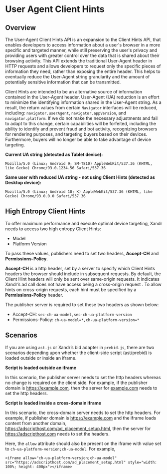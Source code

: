 

# User Agent Client Hints



<div id="ast-client-hits-for-adserver__section-853424c7-4320-4169-b05a-ee0fd87dfbae"
>

## Overview

The User-Agent Client Hints API is an expansion to the Client Hints API,
that enables developers to access information about a user's browser in
a more specific and targeted manner, while still preserving the user's
privacy and providing users with greater control over the data that is
shared about their browsing activity. This API extends the traditional
User-Agent header in HTTP requests and allows developers to request only
the specific pieces of information they need, rather than exposing the
entire header. This helps to eventually reduce the User-Agent string
granularity and the amount of potentially sensitive information that can
be transmitted.

Client Hints are intended to be an alternative source of information
contained in the User-Agent header. User-Agent (UA) reduction is an
effort to minimize the identifying information shared in the User-Agent
string. As a result, the return values from certain `Navigator`
interfaces will be reduced, including: `navigator.userAgent`,
`navigator.appVersion`, and `navigator.platform`. If we do not make the
necessary adjustments and fail to adapt to this change, certain
capabilities will be forfeited, including the ability to identify and
prevent fraud and bot activity, recognizing browsers for rendering
purposes, and targeting buyers based on their devices. Furthermore,
buyers will no longer be able to take advantage of device targeting.

<div id="ast-client-hits-for-adserver__p-c43b5fe0-9e41-4532-bdee-b3ac4a92d201"
>

**Current UA string (detected as Tablet device):**

``` pre
Mozilla/5.0 (Linux; Android 9; SM-T810) AppleWebKit/537.36 (KHTML, like Gecko) Chrome/93.0.1234.56 Safari/537.36
```



<div id="ast-client-hits-for-adserver__p-72899109-2688-4000-b7aa-a45d1e156728"
>

**Same user with reduced UA string - not using Client Hints (detected as
Desktop device):**

``` pre
Mozilla/5.0 (Linux; Android 10; K) AppleWebKit/537.36 (KHTML, like Gecko) Chrome/93.0.0.0 Safari/537.36
```





<div id="ast-client-hits-for-adserver__section-22cd6f7a-1017-4002-a63e-bc66ca464887"
>

## **High Entropy Client Hints**



<div id="ast-client-hits-for-adserver__section-0de8952f-e8f7-4d41-a9d2-d6b85efed6db"
>

<div id="ast-client-hits-for-adserver__p-ebe640ab-0f49-4ddb-b1f4-b80958d140f3"
>

To offer maximum performance and execute optimal device targeting, Xandr
needs to access two high entropy Client Hints:

- Model
- Platform Version

To pass these values, publishers need to set two headers, **Accept-CH**
and **Permissions-Policy**.



**Accept-CH** is a http header, set by a server to specify which Client
Hints headers the browser should include in subsequent requests. By
default, the Client Hint headers will only be sent over same-origin
requests. It indicates Xandr’s ad call does not have access being a
cross-origin request . To allow hints on cross-origin requests, each
hint must be specified by a **Permissions-Policy** header.

<div id="ast-client-hits-for-adserver__p-15b2f4ae-710c-49e2-a604-8c3584e8d427"
>

The publisher server is required to set these two headers as shown
below:

- Accept-CH: `sec-ch-ua-model,sec-ch-ua-platform-version`
- Permissions-Policy: `ch-ua-model=*,ch-ua-platform-version=*`







## Scenarios

If you are using `ast.js` or Xandr’s bid adapter in `prebid.js`, there
are two scenarios depending upon whether the client-side script
(ast/prebid) is loaded outside or inside an iframe.

**Script is loaded outside an iframe**

In this scenario, the publisher server needs to set the http headers
whereas no change is required on the client side. For example, if the
publisher domain is <a href="https://example.com/" class="xref"
target="_blank">https://example.com</a>*,* then the server for
<a href="http://example.com/" class="xref"
target="_blank">example.com</a> needs to set the http headers.

**Script is loaded inside a cross-domain iframe**

In this scenario, the cross-domain server needs to set the http headers.
For example, if publisher domain is
<a href="https://example.com/" class="xref"
target="_blank">https://example.com</a> and the iframe loads content
from another domain,
<a href="https://adscripthost.com/ad_script_setup.html" class="xref"
target="_blank">https://adscripthost.com/ad_placement_setup.html</a>,
then the server for <a href="https://adscripthost.com/" class="xref"
target="_blank">https://adscripthost.com</a> needs to set the headers.

<div id="ast-client-hits-for-adserver__p-600099dc-fcbc-4c29-834e-c825b3c6ccf9"
>

Here, the `allow` attribute should also be present on the iframe with
value set to `ch-ua-platform-version;ch-ua-model`. For example,

``` pre
<iframe allow="ch-ua-platform-version;ch-ua-model" src="https://adscripthost.com/ad_placement_setup.html" style="width: 100%; height: 400px"></iframe>  
```









